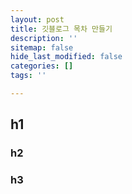 ```yaml
---
layout: post
title: 깃블로그 목차 만들기
description: ''
sitemap: false
hide_last_modified: false
categories: []
tags: ''

---
```




## h1
### h2
### h3
